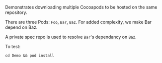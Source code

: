Demonstrates downloading multiple Cocoapods to be hosted on the same repository.

There are three Pods: `Foo`, `Bar`, `Baz`. For added complexity, we make Bar depend on Baz.

A private spec repo is used to resolve `Bar`'s dependancy on `Baz`.

To test:

`cd Demo && pod install`

